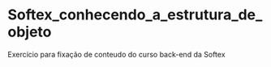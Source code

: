 # Softex_conhecendo_a_estrutura_de_objeto
Exercício para fixação de conteudo do curso back-end da Softex
